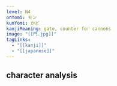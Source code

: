 ```yaml
---
level: N4
onYomi: モン
kunYomi: かど
kanjiMeaning: gate, counter for cannons
image: "[[門.jpg]]"
tagLinks:
  - "[[kanji]]"
  - "[[japanese]]"
---
```

## character analysis